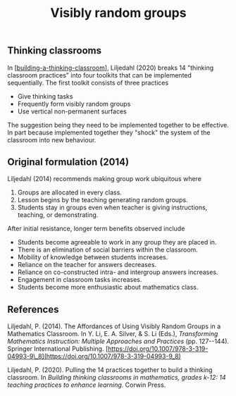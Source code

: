 ﻿---
backlinks:
- title: Building a thinking classroom
  url: /memex/sense/Teaching/Mathematics/building-a-thinking-classroom.html
- title: Complex instruction
  url: /memex/sense/Teaching/Mathematics/complex-instruction.html
tags: teaching, complex-instruction
title: Visibly random groups
type: note
---
## Thinking classrooms

In [[building-a-thinking-classroom]], Liljedahl (2020) breaks 14 "thinking classroom practices" into four toolkits that can be implemented sequentially.  The first toolkit consists of three practices

- Give thinking tasks
- Frequently form visibly random groups 
- Use vertical non-permanent surfaces

The suggestion being they need to be implemented together to be effective. In part because implemented together they "shock" the system of the classroom into new behaviour.

## Original formulation (2014)

Liljedahl (2014) recommends making group work ubiquitous where

1. Groups are allocated in every class.
2. Lesson begins by the teaching generating random groups.
3. Students stay in groups even when teacher is giving instructions, teaching, or demonstrating.

After initial resistance, longer term benefits observed include

- Students become agreeable to work in any group they are placed in. 
- There is an elimination of social barriers within the classroom. 
- Mobility of knowledge between students increases. 
- Reliance on the teacher for answers decreases. 
- Reliance on co-constructed intra- and intergroup answers increases. 
- Engagement in classroom tasks increases. 
- Students become more enthusiastic about mathematics class.

## References

Liljedahl, P. (2014). The Affordances of Using Visibly Random Groups in a Mathematics Classroom. In Y. Li, E. A. Silver, & S. Li (Eds.), *Transforming Mathematics Instruction: Multiple Approaches and Practices* (pp. 127--144). Springer International Publishing. [https://doi.org/10.1007/978-3-319-04993-9\_8](https://doi.org/10.1007/978-3-319-04993-9_8)

Liljedahl, P. (2020). Pulling the 14 practices together to build a thinking classroom. In *Building thinking classrooms in mathematics, grades k-12: 14 teaching practices to enhance learning*. Corwin Press.

[//begin]: # "Autogenerated link references for markdown compatibility"
[building-a-thinking-classroom]: building-a-thinking-classroom "Building a thinking classroom"
[//end]: # "Autogenerated link references"